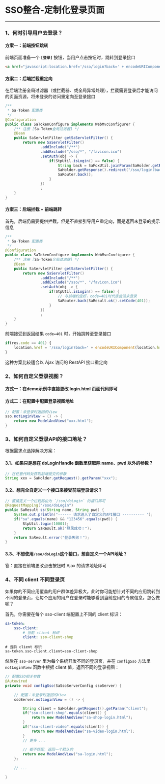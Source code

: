 # SSO整合-定制化登录页面

---

### 1、何时引导用户去登录？

#### 方案一：前端按钮跳转 
前端页面准备一个 **`[登录]`** 按钮，当用户点击按钮时，跳转到登录接口 
``` html
<a href="javascript:location.href='/sso/login?back=' + encodeURIComponent(location.href);">登录</a>
```

#### 方案二：后端拦截重定向
在后端注册全局过滤器（或拦截器、或全局异常处理），拦截需要登录后才能访问的页面资源，将未登录的访问重定向至登录接口 
``` java
/**
 * Sa-Token 配置类 
 */
@Configuration
public class SaTokenConfigure implements WebMvcConfigurer {
	/** 注册 [Sa-Token全局过滤器] */
    @Bean
    public SaServletFilter getSaServletFilter() {
        return new SaServletFilter()
        		.addInclude("/**")
        		.addExclude("/sso/*", "/favicon.ico")
        		.setAuth(obj -> {
        			if(StpUtil.isLogin() == false) {
        				String back = SaFoxUtil.joinParam(SaHolder.getRequest().getUrl(), SpringMVCUtil.getRequest().getQueryString());
        				SaHolder.getResponse().redirect("/sso/login?back=" + SaFoxUtil.encodeUrl(back));
        				SaRouter.back();
        			}
        		})
        		;
    }
}
```

#### 方案三：后端拦截 + 前端跳转 
首先，后端仍需要提供拦截，但是不直接引导用户重定向，而是返回未登录的提示信息 
```  java
/**
 * Sa-Token 配置类 
 */
@Configuration
public class SaTokenConfigure implements WebMvcConfigurer {
	/** 注册 [Sa-Token全局过滤器] */
    @Bean
    public SaServletFilter getSaServletFilter() {
        return new SaServletFilter()
        		.addInclude("/**")
        		.addExclude("/sso/*", "/favicon.ico")
        		.setAuth(obj -> {
        			if(StpUtil.isLogin() == false) {
        				// 与前端约定好，code=401时代表会话未登录 
        				SaRouter.back(SaResult.ok().setCode(401));
        			}
        		})
        		;
    }
}
```

前端接受到返回结果 `code=401` 时，开始跳转至登录接口
``` js
if(res.code == 401) {
	location.href = '/sso/login?back=' + encodeURIComponent(location.href);
}
```

这种方案比较适合以 Ajax 访问的 RestAPI 接口重定向 




### 2、如何自定义登录视图？

#### 方式一：在demo示例中直接更改 login.html 页面代码即可 

#### 方式二：在配置中配置登录视图地址 

``` java
// 配置：未登录时返回的View 
sso.notLoginView = () -> {
	return new ModelAndView("xxx.html");
}
```


### 3、如何自定义登录API的接口地址？
根据需求点选择解决方案：

#### 3.1、如果只是想在 doLoginHandle 函数里获取除 name、pwd 以外的参数？
``` java
// 在任意代码处获取前端提交的参数 
String xxx = SaHolder.getRequest().getParam("xxx");
```

#### 3.2、想完全自定义一个接口来接受前端登录请求？
``` java
// 直接定义一个拦截路由为 `/sso/doLogin` 的接口即可 
@RequestMapping("/sso/doLogin")
public SaResult ss(String name, String pwd) {
	System.out.println("------ 请求进入了自定义的API接口 ---------- ");
	if("sa".equals(name) && "123456".equals(pwd)) {
		StpUtil.login(10001);
		return SaResult.ok("登录成功！");
	}
	return SaResult.error("登录失败！");
}
```

#### 3.3、不想使用`/sso/doLogin`这个接口，想自定义一个API地址？

答：直接在前端更改点击按钮时 Ajax 的请求地址即可 


### 4、不同 client 不同登录页

如果你的不同应用覆盖的用户群体差异极大，此时你可能想针对不同的应用跳转到不同的登录页，让每个应用的用户在登录时能够看到当前应用的专属信息，怎么做呢？

首先，你需要在每个 sso-client 端配置上不同的 client 标识：


<!---------------------------- tabs:start ---------------------------->
<!------------- tab:yaml 风格  ------------->
``` yaml
sa-token:
    sso-client:
        # 当前 client 标识
        client: sso-client-shop
```
<!------------- tab:properties 风格  ------------->
``` properties
# 当前 client 标识
sa-token.sso-client.client=sso-client-shop
```
<!---------------------------- tabs:end ---------------------------->


然后在 `sso-server` 里为每个系统开发不同的登录页，并在 `configSso` 方法里 `notLoginView` 函数中根据 client 值，返回不同的登录视图：

``` java
// 配置SSO相关参数 
@Autowired
private void configSso(SaSsoServerConfig ssoServer) {
	
	// 配置：未登录时返回的View 
	ssoServer.notLoginView = () -> {

		String client = SaHolder.getRequest().getParam("client");
		if("sso-client-shop".equals(client)) {
			return new ModelAndView("sa-shop-login.html");
		}
		if("sso-client-video".equals(client)) {
			return new ModelAndView("sa-video-login.html");
		}
		// 更多 ... 
		
		// 都不匹配，返回一个默认的 
		return new ModelAndView("sa-login.html");
	};
	
	// ... 
	
}
```



